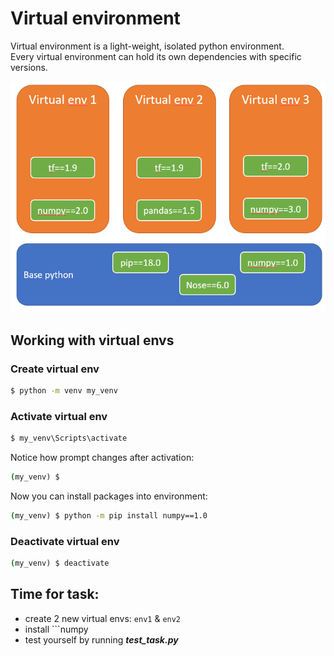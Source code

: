 # Virtual environment
Virtual environment is a light-weight, isolated python environment.  
Every virtual environment can hold its own dependencies with specific versions.  

![](/images/p21-venv.PNG)
## Working with virtual envs
### Create virtual env
```cmd
$ python -m venv my_venv
```
### Activate virtual env
```cmd
$ my_venv\Scripts\activate
```
Notice how prompt changes after activation:
```cmd
(my_venv) $
```
Now you can install packages into environment:
```cmd
(my_venv) $ python -m pip install numpy==1.0
```
### Deactivate virtual env
```cmd
(my_venv) $ deactivate
```
## Time for task:
 - create 2 new virtual envs: ```env1``` & ```env2```
 - install ```numpy
 - test yourself by running ***test_task.py***
<!--stackedit_data:
eyJoaXN0b3J5IjpbLTE0OTM1NzIyNDcsNzc5MDc5MjE2LDIxMT
A1MTE1NDcsLTc2MDk2ODA4NywxNDUzNTc4NjM0LC0xMTAyNDQ4
OTc1LDE5NDIwNDA5NDldfQ==
-->